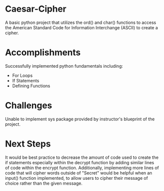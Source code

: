 # Caesar-Cipher
A basic python project that utilizes the ord() and char() functions to access the American Standard Code for Information Interchange (ASCII) to create a cipher.

# Accomplishments
Successfully implemented python fundamentals including: 
* For Loops 
* If Statements 
* Defining Functions 

# Challenges 
Unable to implement sys package provided by instructor's blueprint of the project. 

# Next Steps
It would be best practice to decrease the amount of code used to create the if statements especially within the decrypt function by adding similar lines of code within the encrypt function.  Additionally, implementing more lines of code that will cipher words outside of "Secret" would be helpful when an input() function implemented, to allow users to cipher their message of choice rather than the given message. 
